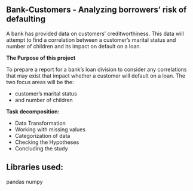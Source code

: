 ## Bank-Customers - Analyzing borrowers’ risk of defaulting
A bank has provided data on customers’ creditworthiness. This data will attempt to find a correlation between a customer’s marital status and number of children and its impact on default on a loan.

**The Purpose of this project**

To prepare a report for a bank’s loan division to consider any correlations that may exist that impact whether a customer  will default on a loan. The two focus areas will be the:

- customer’s marital status 
- and number of children

**Task decomposition:**

- Data Transformation
- Working with missing values
- Categorization of data
- Checking the Hypotheses 
- Concluding the study


## Libraries used:

pandas
numpy
